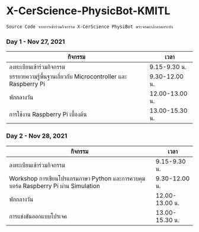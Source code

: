 # X-CerScience-PhysicBot-KMITL
`Source Code จากการเข้าร่วมกิจกรรม X-CerScience PhysiBot พระจอมเกล้าลาดกระบัง`

### Day 1 - Nov 27, 2021

กิจกรรม | เวลา
----- | -----
ลงทะเบียนเข้าร่วมกิจกรรม | 9.15-9.30 น.
บรรยายความรู้พื้นฐานเกี่ยวกับ Microcontroller และ Raspberry Pi | 9.30-12.00 น.
พักกลางวัน | 12.00-13.00 น.
การใช้งาน Raspberry Pi เบื้องต้น | 13.00-15.30 น.

### Day 2 - Nov 28, 2021

กิจกรรม | เวลา
----- | -----
ลงทะเบียนเข้าร่วมกิจกรรม | 9.15-9.30 น.
Workshop การเขียนโปรแกรมภาษา Python และการควบคุมบอร์ด Raspberry Pi ผ่าน Simulation | 9.30-12.00 น.
พักกลางวัน | 12.00-13.00 น.
การแข่งขันออกแบบโปรเจค | 13.00-15.30 น.
